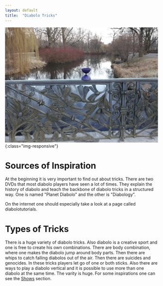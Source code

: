 ```yaml
---
layout: default
title:  "Diabolo Tricks"
---
```


![cats and cucumbers](/images/diabolo3.jpg){:class="img-responsive"}

# Sources of Inspiration

At the beginning it is very important to find out about tricks.
There are two DVDs that most diabolo players have seen a lot of times. They explain the history of diabolo and teach the backbone of diabolo tricks in a structured way. One is named "Planet Diabolo" and the other is "Diabology".

On the internet one should especially take a look at a page called diabolotutorials.


# Types of Tricks

There is a huge variety of diabolo tricks. Also diabolo is a creative sport and one is free to create his own combinations.
There are body combination, where one makes the diabolo jump around body parts.
Then there are whips to catch falling diabolos out of the air. Then there are suicides and genocides. In these tricks players let go of one or both sticks.
Also there are ways to play a diabolo vertical and it is possible to use more than one diabolo at the same time. The varity is huge.
For some inspirations one can see the <a href="/pages/shows.html">Shows</a> section.
